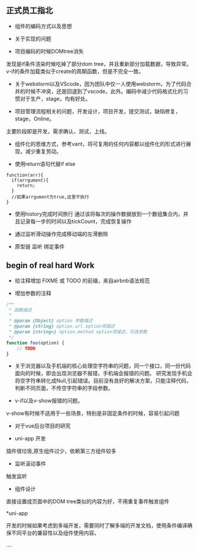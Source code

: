 ## 正式员工指北

* 组件的编码方式以及思想

* 关于实现的问题

* 项目编码的时候DOMtree消失

发现是if条件渲染时候吃掉了部分dom tree，并且重新部分加载数据，导致异常。v-if的条件加载类似于create的周期函数，但是不完全一致。

* 关于webstorm以及VScode，因为团队中仅一人使用webstorm，为了代码合并的时候不冲突，还是回退到了vscode，此外。编码中减少代码格式化的习惯对于生产，stage，均有好处。

* 项目管理流程相关的问题，开发设计，项目开发，提交测试，缺陷修复，stage，Online。

主要阶段即是开发，需求确认，测试，上线。

* 组件化的思维方式，参考vant，将可复用的任何内容都以组件化的形式进行展现，减少重复劳动。

* 使用return语句代替if else
```
function(arr){
  if(arrgument){
    return;
  }
  //如果arrgument为true,这里不执行
}
```
* 使用history完成时间旅行
通过该将每次的操作数据放到一个数组集合内，并且记录每一步的时间以及tickCount，完成恢复操作

* 通过监听滑动操作完成移动端的左滑删除

* 原型链  监听  绑定事件

## begin of real hard Work

* 给注释增加 FIXME 或 TODO 的前缀，来自airbnb语法规范

* 增加参数的注释
```js
/**
 * 函数描述
 *
 * @param {Object} option 参数描述
 * @param {string} option.url option项描述
 * @param {string=} option.method option项描述，可选参数
 */
function foo(option) {
    // TODO
}
```

* 关于浏览器以及手机端的核心处理空字符串的问题，同一个接口，同一份代码面向的时候，即会出现浏览器不报错，手机端会报错的问题。
研究发现手机会将空字符串转化成Null,引起错误。目前没有良好的解决方案，只能注释代码，判断不同页面，不传空字符串的字段参数。

* v-if以及v-show报错的问题。

v-show有时候不适用于一些场景，特别是非固定条件的时候，容易引起问题

* 对于vue后台项目的研究

* uni-app 开发

插件很垃圾,原生组件过少，依赖第三方组件较多

* 监听滚动事件

触发监听

* 组件设计

直接设置成页面中的DOM tree类似的内容为好，不用重复事件触发组件

*uni-app

开发的时候如果考虑到多端开发，需要同时了解多端的开发文档，使用条件编译确保不同平台的兼容性以及组件使用内容。


....
